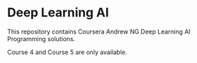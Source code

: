 # Deep Learning AI

This repository contains Coursera Andrew NG Deep Learning AI Programming solutions.

Course 4 and Course 5 are only available.
